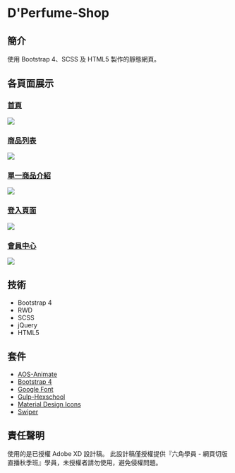 # D'Perfume-Shop

## 簡介
使用 Bootstrap 4、SCSS 及 HTML5 製作的靜態網頁。

## 各頁面展示
### [首頁](https://aimer-ist.github.io/Hex-webLayoutTraining/D'Perfume-Shop/dist/index.html)
![](https://i.imgur.com/jjfSA8T.jpg)
### [商品列表](https://aimer-ist.github.io/Hex-webLayoutTraining/D'Perfume-Shop/dist/product.html)
![](https://i.imgur.com/934btqV.png)
### [單一商品介紹](https://aimer-ist.github.io/Hex-webLayoutTraining/D'Perfume-Shop/dist/productDetail.html)
![](https://i.imgur.com/OGP8Uso.png)
### [登入頁面](https://aimer-ist.github.io/Hex-webLayoutTraining/D'Perfume-Shop/dist/login.html)
![](https://i.imgur.com/os5BWy3.png)
### [會員中心](https://aimer-ist.github.io/Hex-webLayoutTraining/D'Perfume-Shop/dist/member.html#)
![](https://i.imgur.com/w7pOtnC.png)

## 技術
- Bootstrap 4
- RWD
- SCSS
- jQuery
- HTML5

## 套件
- [AOS-Animate](https://github.com/michalsnik/aos)
- [Bootstrap 4](https://getbootstrap.com/docs/4.5/getting-started/introduction/)
- [Google Font](https://fonts.google.com/)
- [Gulp-Hexschool](https://github.com/hexschool/web-layout-training-gulp)
- [Material Design Icons](https://google.github.io/material-design-icons/)
- [Swiper](https://swiperjs.com/)

## 責任聲明
使用的是已授權 Adobe XD 設計稿。
此設計稿僅授權提供『六角學員 - 網頁切版直播秋季班』學員，未授權者請勿使用，避免侵權問題。
